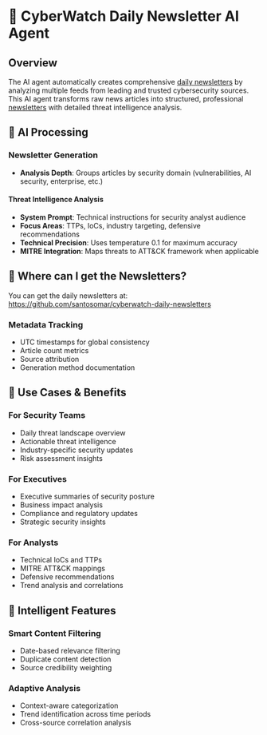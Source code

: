 # 🤖 CyberWatch Daily Newsletter AI Agent

## Overview

The AI agent automatically creates comprehensive [daily newsletters](https://github.com/santosomar/cyberwatch-daily-newsletters) by analyzing multiple feeds from leading and trusted cybersecurity sources. This AI agent transforms raw news articles into structured, professional [newsletters](https://github.com/santosomar/cyberwatch-daily-newsletters) with detailed threat intelligence analysis.


## 🧠 AI Processing

### **Newsletter Generation**
- **Analysis Depth**: Groups articles by security domain (vulnerabilities, AI security, enterprise, etc.)

#### **Threat Intelligence Analysis**  
- **System Prompt**: Technical instructions for security analyst audience
- **Focus Areas**: TTPs, IoCs, industry targeting, defensive recommendations
- **Technical Precision**: Uses temperature 0.1 for maximum accuracy
- **MITRE Integration**: Maps threats to ATT&CK framework when applicable

## 📁 Where can I get the Newsletters?

You can get the daily newsletters at: https://github.com/santosomar/cyberwatch-daily-newsletters

### **Metadata Tracking**
- UTC timestamps for global consistency
- Article count metrics
- Source attribution
- Generation method documentation

## 🎯 Use Cases & Benefits

### **For Security Teams**
- Daily threat landscape overview
- Actionable threat intelligence
- Industry-specific security updates
- Risk assessment insights

### **For Executives**
- Executive summaries of security posture
- Business impact analysis
- Compliance and regulatory updates
- Strategic security insights

### **For Analysts**
- Technical IoCs and TTPs
- MITRE ATT&CK mappings
- Defensive recommendations
- Trend analysis and correlations

## 🚀 Intelligent Features

### **Smart Content Filtering**
- Date-based relevance filtering
- Duplicate content detection
- Source credibility weighting

### **Adaptive Analysis**
- Context-aware categorization
- Trend identification across time periods
- Cross-source correlation analysis
